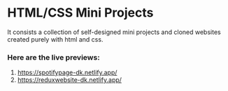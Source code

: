 # HTML/CSS Mini Projects

It consists a collection of self-designed mini projects and cloned websites created purely with html and css.

### Here are the live previews:

1. https://spotifypage-dk.netlify.app/
2. https://reduxwebsite-dk.netlify.app/
